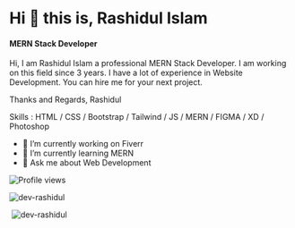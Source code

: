 # Hi 👏 this is, Rashidul Islam
#### MERN Stack Developer

Hi, I am Rashidul Islam a professional MERN Stack Developer. I am working on this field since 3 years. I have a lot of experience in Website Development. You can hire me for your next project.

Thanks and Regards,
Rashidul

Skills :  HTML / CSS / Bootstrap / Tailwind / JS / MERN / FIGMA / XD / Photoshop

- 🔭 I’m currently working on Fiverr 
- 🌱 I’m currently learning MERN 
- 💬 Ask me about Web Development


![Profile views](https://gpvc.arturio.dev/dev-rashidul)  

<p><img src="https://github-readme-stats.vercel.app/api/top-langs?username=dev-rashidul&show_icons=true&locale=en&layout=compact" alt="dev-rashidul" /></p>


<p>&nbsp;<img src="https://github-readme-stats.vercel.app/api?username=dev-rashidul&show_icons=true&locale=en" alt="dev-rashidul" /></p>





